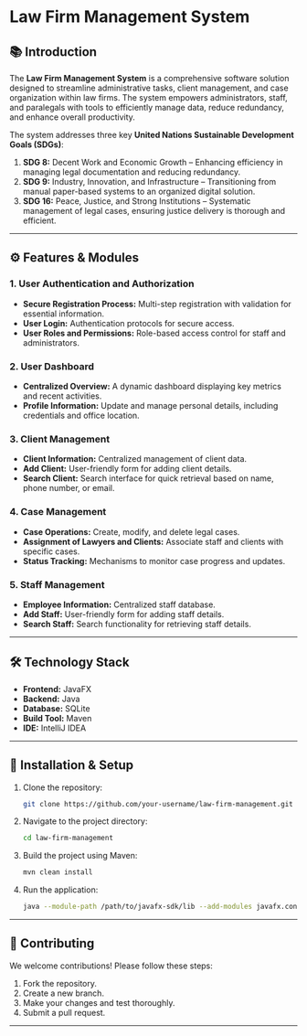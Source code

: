 # Law Firm Management System

## 📚 Introduction
The **Law Firm Management System** is a comprehensive software solution designed to streamline administrative tasks, client management, and case organization within law firms. The system empowers administrators, staff, and paralegals with tools to efficiently manage data, reduce redundancy, and enhance overall productivity.

The system addresses three key **United Nations Sustainable Development Goals (SDGs)**:
1. **SDG 8:** Decent Work and Economic Growth – Enhancing efficiency in managing legal documentation and reducing redundancy.
2. **SDG 9:** Industry, Innovation, and Infrastructure – Transitioning from manual paper-based systems to an organized digital solution.
3. **SDG 16:** Peace, Justice, and Strong Institutions – Systematic management of legal cases, ensuring justice delivery is thorough and efficient.

---

## ⚙️ Features & Modules

### **1. User Authentication and Authorization**
- **Secure Registration Process:** Multi-step registration with validation for essential information.
- **User Login:** Authentication protocols for secure access.
- **User Roles and Permissions:** Role-based access control for staff and administrators.

### **2. User Dashboard**
- **Centralized Overview:** A dynamic dashboard displaying key metrics and recent activities.
- **Profile Information:** Update and manage personal details, including credentials and office location.

### **3. Client Management**
- **Client Information:** Centralized management of client data.
- **Add Client:** User-friendly form for adding client details.
- **Search Client:** Search interface for quick retrieval based on name, phone number, or email.

### **4. Case Management**
- **Case Operations:** Create, modify, and delete legal cases.
- **Assignment of Lawyers and Clients:** Associate staff and clients with specific cases.
- **Status Tracking:** Mechanisms to monitor case progress and updates.

### **5. Staff Management**
- **Employee Information:** Centralized staff database.
- **Add Staff:** User-friendly form for adding staff details.
- **Search Staff:** Search functionality for retrieving staff details.

---

## 🛠️ Technology Stack
- **Frontend:** JavaFX
- **Backend:** Java
- **Database:** SQLite
- **Build Tool:** Maven
- **IDE:** IntelliJ IDEA

---

## 🚀 Installation & Setup
1. Clone the repository:
   ```bash
   git clone https://github.com/your-username/law-firm-management.git
   ```
2. Navigate to the project directory:
   ```bash
   cd law-firm-management
   ```
3. Build the project using Maven:
   ```bash
   mvn clean install
   ```
4. Run the application:
   ```bash
   java --module-path /path/to/javafx-sdk/lib --add-modules javafx.controls,javafx.fxml -jar target/law-firm-management.jar
   ```

---
## 🤝 Contributing
We welcome contributions! Please follow these steps:
1. Fork the repository.
2. Create a new branch.
3. Make your changes and test thoroughly.
4. Submit a pull request.

---
